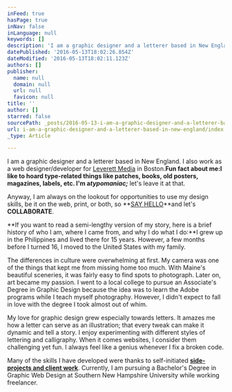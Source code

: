 ```yaml
---
inFeed: true
hasPage: true
inNav: false
inLanguage: null
keywords: []
description: 'I am a graphic designer and a letterer based in New England. I also work as a web designer/developer for Leverett Media in Boston.Fun fact about me:I like to hoard type-related things like patches, books, old posters, magazines, labels, etc. I’m atypomaniac; let’s leave it at that.'
datePublished: '2016-05-13T18:02:26.854Z'
dateModified: '2016-05-13T18:02:11.123Z'
authors: []
publisher:
  name: null
  domain: null
  url: null
  favicon: null
title: ''
author: []
starred: false
sourcePath: _posts/2016-05-13-i-am-a-graphic-designer-and-a-letterer-based-in-new-england.md
url: i-am-a-graphic-designer-and-a-letterer-based-in-new-england/index.html
_type: Article

---
```

I am a graphic designer and a letterer based in New England. I also work as a web designer/developer for [Leverett Media][0] in Boston.**Fun fact about me:**I like to hoard type-related things like patches, books, old posters, magazines, labels, etc. I'm a**_typomaniac;_** let's leave it at that.

Anyway, I am always on the lookout for opportunities to use my design skills, be it on the web, print, or both, so **[SAY HELLO][1]**and let's **COLLABORATE**.

**If you want to read a semi-lengthy version of my story, here is a brief history of who I am, where I came from, and why I do what I do:**I grew up in the Philippines and lived there for 15 years. However, a few months before I turned 16, I moved to the United States with my family.

The differences in culture were overwhelming at first. My camera was one of the things that kept me from missing home too much. With Maine's beautiful sceneries, it was fairly easy to find spots to photograph. Later on, art became my passion. I went to a local college to pursue an Associate's Degree in Graphic Design because the idea was to learn the Adobe programs while I teach myself photography. However, I didn't expect to fall in love with the degree I took almost out of whim.

My love for graphic design grew especially towards letters. It amazes me how a letter can serve as an illustration; that every tweak can make it dynamic and tell a story. I enjoy experimenting with different styles of lettering and calligraphy. When it comes websites, I consider them challenging yet fun. I always feel like a genius whenever I fix a broken code.

Many of the skills I have developed were thanks to self-initiated **[side-projects and client work][2]**. Currently, I am pursuing a Bachelor's Degree in Graphic Web Design at Southern New Hampshire University while working freelancer.

[0]: http://leverettmedia.com/
[1]: http://iamaprylle.com/contact/
[2]: http://iamaprylle.com/projects/